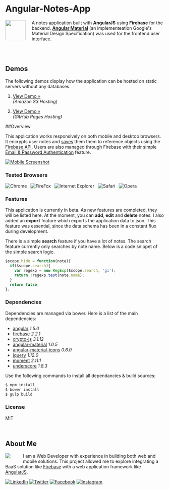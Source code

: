 # Angular-Notes-App

<img src="http://www.edrodriguez.com/notes/img/readme/icon.png?v1" width="64" height="64" align="left" style="margin:0px 20px 10px 0px" />

A notes application built with **AngularJS** using **Firebase** for the backend. **[Angular Material](https://material.angularjs.org/)** (an implementeation Google's Material Design Specification) was used for the frontend user interface.

<div style="clear:both"></div>

&nbsp;

## Demos

The following demos display how the application can be hosted on static servers without any databases.

1. [View Demo &raquo;](http://www.edrodriguez.com/notes/#/signup)  
_(Amazon S3 Hosting)_

2. [View Demo &raquo;](http://rockrockinit.github.io/angular-notes-app/#signup)  
_(GitHub Pages Hosting)_

##Overview

This application works responsively on both mobile and desktop browsers. It encrypts user notes and [saves](https://www.firebase.com/docs/web/guide/saving-data.html) them them to reference objects using the [Firebase API](https://www.firebase.com/docs/web/api/). Users are also managed through Firebase with their simple [Email & Password Authentication](https://www.firebase.com/docs/web/guide/login/password.html) feature.

[![Mobile Screenshot](http://www.edrodriguez.com/notes/img/readme/screenshot.png?v1)](http://www.edrodriguez.com/notes/#/signup)

### Tested Browsers

![Chrome](http://www.edrodriguez.com/img/icons/chrome.png)&nbsp;&nbsp;
![FireFox](http://www.edrodriguez.com/img/icons/firefox.png)&nbsp;&nbsp;
![Internet Explorer](http://www.edrodriguez.com/img/icons/ie.png)&nbsp;&nbsp;
![Safari](http://www.edrodriguez.com/img/icons/safari.png)&nbsp;&nbsp;
![Opera](http://www.edrodriguez.com/img/icons/opera.png)&nbsp;&nbsp;

### Features
This application is currently in beta. As new features are completed, they will be listed here. At the moment, you can **add**, **edit** and **delete** notes. I also added an **export** feature which exports the application data to json. This feature was essential, since the data schema has been in a constant flux during development.

There is a simple **search** feature if you have a lot of notes. The search feature currently only searches by note name. Below is a code snippet of the simple search logic.

```js
$scope.hide = function(note){
  if($scope.search){
    var regexp = new RegExp($scope.search, 'gi');
    return !regexp.test(note.name);
  }
  return false;
};
```

### Dependencies

Dependencies are managed via bower. Here is a list of the main dependencies:

* [angular](https://code.angularjs.org/1.5.0/docs/api) *1.5.0*
* [firebase](https://www.firebase.com/docs/web/api/) *2.2.1*
* [crypto-js](http://cryptojs.altervista.org/api/) *3.1.12*
* [angular-material](https://material.angularjs.org/latest/api/) *1.0.5*
* [angular-material-icons](https://klarsys.github.io/angular-material-icons/) *0.6.0*
* [jquery](https://api.jquery.com/) *1.12.0*
* [moment](http://momentjs.com/docs/) *2.11.1*
* [underscore](http://underscorejs.org/) *1.8.3*

Use the following commands to install all dependancies & build sources:

```sh
$ npm install
$ bower install
$ gulp build
```

### License

MIT

<br />

## About Me
<a href="http://www.edrodriguez.com/"><img src="http://www.edrodriguez.com/img/icons/ed.png" align="left" style="margin:0px 40px 10px 0px" /></a>
I am a Web Developer with experience in building both web and mobile solutions. This project allowed me to explore integrating a BaaS solution like [Firebase](https://www.firebase.com/docs/web/api/) with a web application framework like [AngularJS](https://code.angularjs.org/1.5.0/docs/api).

[![LinkedIn](http://www.edrodriguez.com/img/icons/linkedin.gif)](https://www.linkedin.com/in/edhome)
[![Twitter](http://www.edrodriguez.com/img/icons/twitter.gif)](https://twitter.com/edwinrodriguez)
[![Facebook](http://www.edrodriguez.com/img/icons/facebook.gif)](https://www.facebook.com/ed.home)
[![Instagram](http://www.edrodriguez.com/img/icons/instagram.gif)](https://www.instagram.com/rockrockinit/)

<br />
<br />
